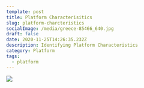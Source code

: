 ```yaml
---
template: post
title: Platform Characterisitics
slug: platform-charcteristics
socialImage: /media/greece-85466_640.jpg
draft: false
date: 2020-11-25T14:26:35.232Z
description: Identifying Platform Characteristics
category: Platform
tags:
  - platform
---
```

![](/media/platform_characteristics.png)